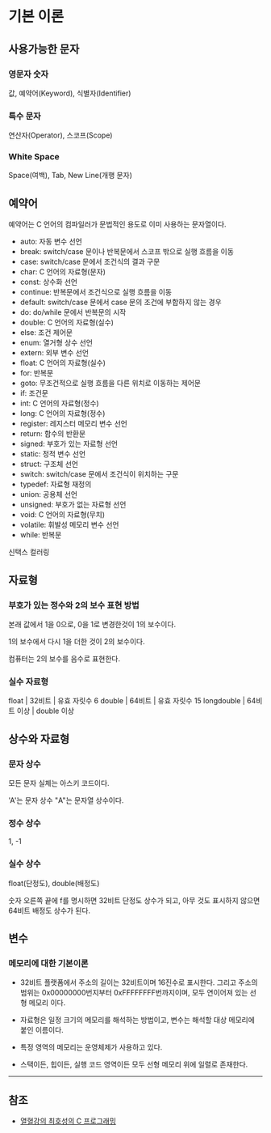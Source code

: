 # 기본 이론

## 사용가능한 문자 

### 영문자 숫자

값, 예약어(Keyword), 식별자(Identifier)

### 특수 문자

연산자(Operator), 스코프(Scope)

### White Space

Space(여백), Tab, New Line(개행 문자)

## 예약어

예약어는 C 언어의 컴파일러가 문법적인 용도로 이미 사용하는 문자열이다.

- auto:     자동 변수 선언
- break:    switch/case 문이나 반복문에서 스코프 밖으로 실행 흐름을 이동
- case:     switch/case 문에서 조건식의 결과 구문
- char:     C 언어의 자료형(문자)
- const:    상수화 선언
- continue: 반복문에서 조건식으로 실행 흐름을 이동
- default:  switch/case 문에서 case 문의 조건에 부합하지 않는 경우
- do:       do/while 문에서 반복문의 시작 
- double:   C 언어의 자료형(실수)
- else:     조건 제어문
- enum:     열거형 상수 선언
- extern:   외부 변수 선언
- float:    C 언어의 자료형(실수)
- for:      반복문
- goto:     무조건적으로 실행 흐름을 다른 위치로 이동하는 제어문
- if:       조건문
- int:      C 언어의 자료형(정수)
- long:     C 언어의 자료형(정수)
- register: 레지스터 메모리 변수 선언
- return:   함수의 반환문
- signed:   부호가 있는 자료형 선언
- static:   정적 변수 선언
- struct:   구조체 선언
- switch:   switch/case 문에서 조건식이 위치하는 구문
- typedef:  자료형 재정의
- union:    공용체 선언
- unsigned: 부호가 없는 자료형 선언
- void:     C 언어의 자료형(무치)
- volatile: 휘발성 메모리 변수 선언
- while:    반복문

신택스 컬러링

## 자료형

### 부호가 있는 정수와 2의 보수 표현 방법

본래 값에서 1을 0으로, 0을 1로 변경한것이 1의 보수이다.

1의 보수에서 다시 1을 더한 것이 2의 보수이다.

컴퓨터는 2의 보수를 음수로 표현한다.

### 실수 자료형

float       | 32비트        | 유효 자릿수 6
double      | 64비트        | 유효 자릿수 15
longdouble  | 64비트 이상   | double 이상

## 상수와 자료형

### 문자 상수

모든 문자 실체는 아스키 코드이다.

'A'는 문자 상수 "A"는 문자열 상수이다.

### 정수 상수

1, -1

### 실수 상수

float(단정도), double(배정도)

숫자 오른쪽 끝에 f를 명시하면 32비트 단정도 상수가 되고, 아무 것도 표시하지 않으면 64비트 배정도 상수가 된다.


## 변수

### 메모리에 대한 기본이론

- 32비트 플랫폼에서 주소의 길이는 32비트이며 16진수로 표시한다. 그리고 주소의 범위는 0x00000000번지부터 0xFFFFFFFF번까지이며, 모두 연이어져 있는 선형 메모리 이다.

- 자료형은 일정 크기의 메모리를 해석하는 방법이고, 변수는 해석할 대상 메모리에 붙인 이름이다.

- 특정 영역의 메모리는 운영체제가 사용하고 있다.

- 스택이든, 힙이든, 실행 코드 영역이든 모두 선형 메모리 위에 일렬로 존재한다.

___

## 참조

- [열혈강의 최호성의 C 프로그래밍](https://cafe.naver.com/windev/7880)